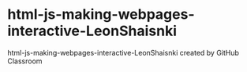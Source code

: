 # html-js-making-webpages-interactive-LeonShaisnki
html-js-making-webpages-interactive-LeonShaisnki created by GitHub Classroom
